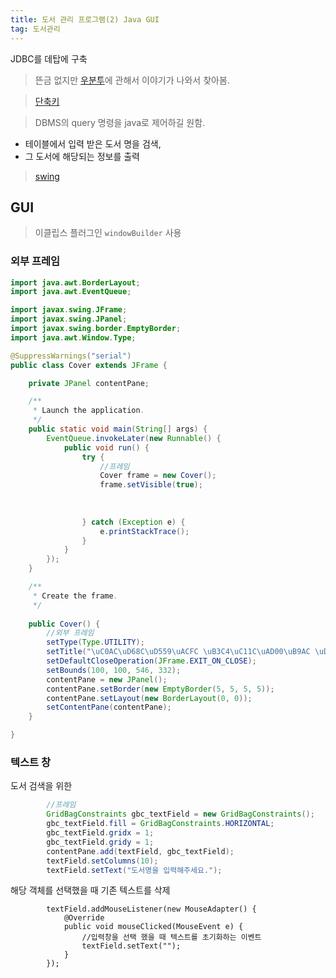 ```yaml
---
title: 도서 관리 프로그램(2) Java GUI
tag: 도서관리
---
```




JDBC를 데탑에 구축

> 뜬금 없지만 [우분투](https://story.pxd.co.kr/732)에 관해서 이야기가 나와서 찾아봄.

> [단축키](http://blog.iotinfra.net/?p=841)

> DBMS의 query 명령을 java로 제어하길 원함.

+ 테이블에서 입력 받은 도서 명을 검색,
+ 그 도서에 해당되는 정보를 출력

> [swing](https://coding-factory.tistory.com/263)

## GUI

> 이클립스 플러그인 `windowBuilder` 사용

### 외부 프레임

```java
import java.awt.BorderLayout;
import java.awt.EventQueue;

import javax.swing.JFrame;
import javax.swing.JPanel;
import javax.swing.border.EmptyBorder;
import java.awt.Window.Type;

@SuppressWarnings("serial")
public class Cover extends JFrame {

	private JPanel contentPane;

	/**
	 * Launch the application.
	 */
	public static void main(String[] args) {
		EventQueue.invokeLater(new Runnable() {
			public void run() {
				try {
					//프레임
					Cover frame = new Cover();
					frame.setVisible(true);
					
					
					
				} catch (Exception e) {
					e.printStackTrace();
				}
			}
		});
	}

	/**
	 * Create the frame.
	 */
	
	public Cover() {
		//외부 프레임
		setType(Type.UTILITY);
		setTitle("\uC0AC\uD68C\uD559\uACFC \uB3C4\uC11C\uAD00\uB9AC \uD504\uB85C\uADF8\uB7A8");
		setDefaultCloseOperation(JFrame.EXIT_ON_CLOSE);
		setBounds(100, 100, 546, 332);
		contentPane = new JPanel();
		contentPane.setBorder(new EmptyBorder(5, 5, 5, 5));
		contentPane.setLayout(new BorderLayout(0, 0));
		setContentPane(contentPane);
	}

}
```

### 텍스트 창

도서 검색을 위한

```java
		//프레임
		GridBagConstraints gbc_textField = new GridBagConstraints();
		gbc_textField.fill = GridBagConstraints.HORIZONTAL;
		gbc_textField.gridx = 1;
		gbc_textField.gridy = 1;
		contentPane.add(textField, gbc_textField);
		textField.setColumns(10);
		textField.setText("도서명을 입력해주세요.");
```

해당 객체를 선택했을 때 기존 텍스트를 삭제

```
		textField.addMouseListener(new MouseAdapter() {
			@Override
			public void mouseClicked(MouseEvent e) {
				//입력창을 선택 했을 때 텍스트를 초기화하는 이벤트
				textField.setText("");
			}
		});

```


